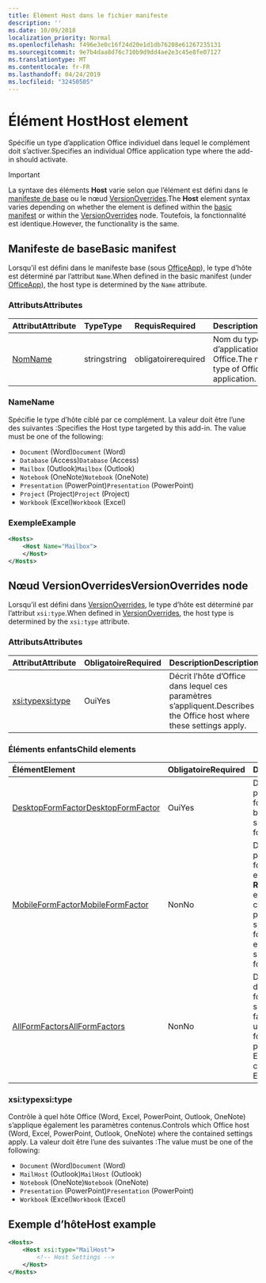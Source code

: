 ```yaml
---
title: Élément Host dans le fichier manifeste
description: ''
ms.date: 10/09/2018
localization_priority: Normal
ms.openlocfilehash: f496e3e0c16f24d20e1d1db76208e61267235131
ms.sourcegitcommit: 9e7b4daa8d76c710b9d9dd4ae2e3c45e8fe07127
ms.translationtype: MT
ms.contentlocale: fr-FR
ms.lasthandoff: 04/24/2019
ms.locfileid: "32450505"
---
```

# <a name="host-element"></a><span data-ttu-id="427f9-102">Élément Host</span><span class="sxs-lookup"><span data-stu-id="427f9-102">Host element</span></span>

<span data-ttu-id="427f9-103">Spécifie un type d’application Office individuel dans lequel le complément doit s’activer.</span><span class="sxs-lookup"><span data-stu-id="427f9-103">Specifies an individual Office application type where the add-in should activate.</span></span>

> [!IMPORTANT] 
> <span data-ttu-id="427f9-104">La syntaxe des éléments **Host** varie selon que l’élément est défini dans le [manifeste de base](#basic-manifest) ou le nœud [VersionOverrides](#versionoverrides-node).</span><span class="sxs-lookup"><span data-stu-id="427f9-104">The **Host** element syntax varies depending on whether the element is defined within the [basic manifest](#basic-manifest) or within the [VersionOverrides](#versionoverrides-node) node.</span></span> <span data-ttu-id="427f9-105">Toutefois, la fonctionnalité est identique.</span><span class="sxs-lookup"><span data-stu-id="427f9-105">However, the functionality is the same.</span></span>  

## <a name="basic-manifest"></a><span data-ttu-id="427f9-106">Manifeste de base</span><span class="sxs-lookup"><span data-stu-id="427f9-106">Basic manifest</span></span>

<span data-ttu-id="427f9-107">Lorsqu’il est défini dans le manifeste base (sous [OfficeApp](officeapp.md)), le type d’hôte est déterminé par l’attribut `Name`.</span><span class="sxs-lookup"><span data-stu-id="427f9-107">When defined in the basic manifest (under [OfficeApp](officeapp.md)), the host type is determined by the `Name` attribute.</span></span>   

### <a name="attributes"></a><span data-ttu-id="427f9-108">Attributs</span><span class="sxs-lookup"><span data-stu-id="427f9-108">Attributes</span></span>

| <span data-ttu-id="427f9-109">Attribut</span><span class="sxs-lookup"><span data-stu-id="427f9-109">Attribute</span></span>     | <span data-ttu-id="427f9-110">Type</span><span class="sxs-lookup"><span data-stu-id="427f9-110">Type</span></span>   | <span data-ttu-id="427f9-111">Requis</span><span class="sxs-lookup"><span data-stu-id="427f9-111">Required</span></span> | <span data-ttu-id="427f9-112">Description</span><span class="sxs-lookup"><span data-stu-id="427f9-112">Description</span></span>                                      |
|:--------------|:-------|:---------|:-------------------------------------------------|
| [<span data-ttu-id="427f9-113">Nom</span><span class="sxs-lookup"><span data-stu-id="427f9-113">Name</span></span>](#name) | <span data-ttu-id="427f9-114">string</span><span class="sxs-lookup"><span data-stu-id="427f9-114">string</span></span> | <span data-ttu-id="427f9-115">obligatoire</span><span class="sxs-lookup"><span data-stu-id="427f9-115">required</span></span> | <span data-ttu-id="427f9-116">Nom du type d’application hôte Office.</span><span class="sxs-lookup"><span data-stu-id="427f9-116">The name of the type of Office host application.</span></span> |

### <a name="name"></a><span data-ttu-id="427f9-117">Name</span><span class="sxs-lookup"><span data-stu-id="427f9-117">Name</span></span>
<span data-ttu-id="427f9-p102">Spécifie le type d’hôte ciblé par ce complément. La valeur doit être l’une des suivantes :</span><span class="sxs-lookup"><span data-stu-id="427f9-p102">Specifies the Host type targeted by this add-in. The value must be one of the following:</span></span>

- <span data-ttu-id="427f9-120">`Document` (Word)</span><span class="sxs-lookup"><span data-stu-id="427f9-120">`Document` (Word)</span></span>
- <span data-ttu-id="427f9-121">`Database` (Access)</span><span class="sxs-lookup"><span data-stu-id="427f9-121">`Database` (Access)</span></span>
- <span data-ttu-id="427f9-122">`Mailbox` (Outlook)</span><span class="sxs-lookup"><span data-stu-id="427f9-122">`Mailbox` (Outlook)</span></span>
- <span data-ttu-id="427f9-123">`Notebook` (OneNote)</span><span class="sxs-lookup"><span data-stu-id="427f9-123">`Notebook` (OneNote)</span></span>
- <span data-ttu-id="427f9-124">`Presentation` (PowerPoint)</span><span class="sxs-lookup"><span data-stu-id="427f9-124">`Presentation` (PowerPoint)</span></span>
- <span data-ttu-id="427f9-125">`Project` (Project)</span><span class="sxs-lookup"><span data-stu-id="427f9-125">`Project` (Project)</span></span>
- <span data-ttu-id="427f9-126">`Workbook` (Excel)</span><span class="sxs-lookup"><span data-stu-id="427f9-126">`Workbook` (Excel)</span></span>

### <a name="example"></a><span data-ttu-id="427f9-127">Exemple</span><span class="sxs-lookup"><span data-stu-id="427f9-127">Example</span></span>
```xml
<Hosts>
    <Host Name="Mailbox">
    </Host>
</Hosts>
```

## <a name="versionoverrides-node"></a><span data-ttu-id="427f9-128">Nœud VersionOverrides</span><span class="sxs-lookup"><span data-stu-id="427f9-128">VersionOverrides node</span></span>
<span data-ttu-id="427f9-129">Lorsqu’il est défini dans [VersionOverrides](versionoverrides.md), le type d’hôte est déterminé par l’attribut `xsi:type`.</span><span class="sxs-lookup"><span data-stu-id="427f9-129">When defined in [VersionOverrides](versionoverrides.md), the host type is determined by the `xsi:type` attribute.</span></span> 

### <a name="attributes"></a><span data-ttu-id="427f9-130">Attributs</span><span class="sxs-lookup"><span data-stu-id="427f9-130">Attributes</span></span>

|  <span data-ttu-id="427f9-131">Attribut</span><span class="sxs-lookup"><span data-stu-id="427f9-131">Attribute</span></span>  |  <span data-ttu-id="427f9-132">Obligatoire</span><span class="sxs-lookup"><span data-stu-id="427f9-132">Required</span></span>  |  <span data-ttu-id="427f9-133">Description</span><span class="sxs-lookup"><span data-stu-id="427f9-133">Description</span></span>  |
|:-----|:-----|:-----|
|  [<span data-ttu-id="427f9-134">xsi:type</span><span class="sxs-lookup"><span data-stu-id="427f9-134">xsi:type</span></span>](#xsitype)  |  <span data-ttu-id="427f9-135">Oui</span><span class="sxs-lookup"><span data-stu-id="427f9-135">Yes</span></span>  | <span data-ttu-id="427f9-136">Décrit l’hôte d’Office dans lequel ces paramètres s’appliquent.</span><span class="sxs-lookup"><span data-stu-id="427f9-136">Describes the Office host where these settings apply.</span></span>|

### <a name="child-elements"></a><span data-ttu-id="427f9-137">Éléments enfants</span><span class="sxs-lookup"><span data-stu-id="427f9-137">Child elements</span></span>

|  <span data-ttu-id="427f9-138">Élément</span><span class="sxs-lookup"><span data-stu-id="427f9-138">Element</span></span> |  <span data-ttu-id="427f9-139">Obligatoire</span><span class="sxs-lookup"><span data-stu-id="427f9-139">Required</span></span>  |  <span data-ttu-id="427f9-140">Description</span><span class="sxs-lookup"><span data-stu-id="427f9-140">Description</span></span>  |
|:-----|:-----|:-----|
|  [<span data-ttu-id="427f9-141">DesktopFormFactor</span><span class="sxs-lookup"><span data-stu-id="427f9-141">DesktopFormFactor</span></span>](desktopformfactor.md)    |  <span data-ttu-id="427f9-142">Oui</span><span class="sxs-lookup"><span data-stu-id="427f9-142">Yes</span></span>   |  <span data-ttu-id="427f9-143">Définit les paramètres pour le facteur de forme pour bureau.</span><span class="sxs-lookup"><span data-stu-id="427f9-143">Defines the settings for the desktop form factor.</span></span> |
|  [<span data-ttu-id="427f9-144">MobileFormFactor</span><span class="sxs-lookup"><span data-stu-id="427f9-144">MobileFormFactor</span></span>](mobileformfactor.md)    |  <span data-ttu-id="427f9-145">Non</span><span class="sxs-lookup"><span data-stu-id="427f9-145">No</span></span>   |  <span data-ttu-id="427f9-p103">Définit les paramètres pour le facteur de forme pour environnement mobile. **Remarque :** cet élément est uniquement pris en charge dans Outlook pour iOS.</span><span class="sxs-lookup"><span data-stu-id="427f9-p103">Defines the settings for the mobile form factor. **Note:** this element is only supported in Outlook for iOS.</span></span> |
|  [<span data-ttu-id="427f9-148">AllFormFactors</span><span class="sxs-lookup"><span data-stu-id="427f9-148">AllFormFactors</span></span>](allformfactors.md)    |  <span data-ttu-id="427f9-149">Non</span><span class="sxs-lookup"><span data-stu-id="427f9-149">No</span></span>   |  <span data-ttu-id="427f9-150">Définit les paramètres de tous les facteurs de forme.</span><span class="sxs-lookup"><span data-stu-id="427f9-150">Defines the settings for all form factors.</span></span> <span data-ttu-id="427f9-151">Utilisé uniquement par des fonctions personnalisées dans Excel.</span><span class="sxs-lookup"><span data-stu-id="427f9-151">Only used by custom functions in Excel.</span></span> |

### <a name="xsitype"></a><span data-ttu-id="427f9-152">xsi:type</span><span class="sxs-lookup"><span data-stu-id="427f9-152">xsi:type</span></span>

<span data-ttu-id="427f9-153">Contrôle à quel hôte Office (Word, Excel, PowerPoint, Outlook, OneNote) s’applique également les paramètres contenus.</span><span class="sxs-lookup"><span data-stu-id="427f9-153">Controls which Office host (Word, Excel, PowerPoint, Outlook, OneNote) where the contained settings apply.</span></span> <span data-ttu-id="427f9-154">La valeur doit être l’une des suivantes :</span><span class="sxs-lookup"><span data-stu-id="427f9-154">The value must be one of the following:</span></span>

- <span data-ttu-id="427f9-155">`Document` (Word)</span><span class="sxs-lookup"><span data-stu-id="427f9-155">`Document` (Word)</span></span>
- <span data-ttu-id="427f9-156">`MailHost` (Outlook)</span><span class="sxs-lookup"><span data-stu-id="427f9-156">`MailHost` (Outlook)</span></span>    
- <span data-ttu-id="427f9-157">`Notebook` (OneNote)</span><span class="sxs-lookup"><span data-stu-id="427f9-157">`Notebook` (OneNote)</span></span>
- <span data-ttu-id="427f9-158">`Presentation` (PowerPoint)</span><span class="sxs-lookup"><span data-stu-id="427f9-158">`Presentation` (PowerPoint)</span></span>
- <span data-ttu-id="427f9-159">`Workbook` (Excel)</span><span class="sxs-lookup"><span data-stu-id="427f9-159">`Workbook` (Excel)</span></span>

## <a name="host-example"></a><span data-ttu-id="427f9-160">Exemple d’hôte</span><span class="sxs-lookup"><span data-stu-id="427f9-160">Host example</span></span> 
```xml
<Hosts>
    <Host xsi:type="MailHost">
        <!-- Host Settings -->
    </Host>
</Hosts>
```
